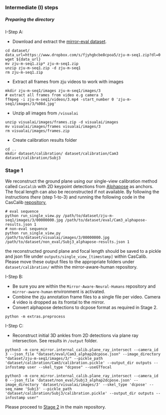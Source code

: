 ### Intermediate (I) steps

##### Preparing the directory

I-Step A: 
- Download and extract the [mirror-eval dataset](https://github.com/zju3dv/Mirrored-Human/blob/main/doc/evaluation.md).
  
```
cd dataset/
data_url=https://www.dropbox.com/s/fjyhgbcbe8cpoa5/zju-m-seq1.zip?dl=0
wget ${data_url}
mv zju-m-seq1.zip* zju-m-seq1.zip 
unzip zju-m-seq1.zip -d zju-m-seq1
rm zju-m-seq1.zip
```

- Extract all frames from zju videos to work with images
  
```
mkdir zju-m-seq1/images zju-m-seq1/images/3
# extract all frames from video e.g camera 3
ffmpeg -i zju-m-seq1/videos/3.mp4 -start_number 0 'zju-m-seq1/images/3/%08d.jpg'
```

- Unzip all images from ```/visualai``` 
  
```
unzip visualai/images/frames.zip -d visualai/images
mv visualai/images/frames visualai/images/3
rm visualai/images/frames.zip
```

- Create calibration results folder 
  
```
cd ..
mkdir dataset/calibration/ dataset/calibration/Cam3 dataset/calibration/Subj3
```

### Stage 1

We reconstruct the ground plane using our single-view calibration method called ```CasCalib``` with 2D keypoint detections from [Alphapose](https://github.com/MVIG-SJTU/AlphaPose) as anchors. The focal length can also be reconstructed if not available. By following the instructions *there* (step 1-to-3) and running the following code in the CasCalib [repository](https://github.com/tangytoby/CasCalib/tree/main), 

```
# eval sequence
python run_single_view.py /path/to/dataset/zju-m-seq1/images/3/00000000.jpg /path/to/dataset/eval/Cam3_alphapose-results.json 1
# non-eval sequence
python run_single_view.py /path/to/dataset/visualai/images/3/00000000.jpg /path/to/dataset/non_eval/Subj3_alphapose-results.json 1
```
the reconstructed ground plane and focal length should be saved to a pickle and json file under ```outputs/single_view_[timestamp]``` within CasCalib. Please move these output files to the appropriate folders under ```dataset/calibration/``` within the mirror-aware-human repository.

I-Step B: 
- Be sure you are within the ```Mirror-Aware-Neural-Humans``` repository and ```mirror-aware-human``` environment is activated.
- Combine the zju annotation frame files to a single file per video. Camera 4 video is dropped as its frontal to the mirror.
- Convert alphapose detections to dcpose format as required in Stage 2.

```
python -m extras.preprocess
```

I-Step C: 
- Reconstruct initial 3D ankles from 2D detections via plane ray intersection. See results in ```/output``` folder.

```
python3 -m core_mirror.internal_calib.plane_ray_intersect --camera_id 3 --json_file "dataset/eval/Cam3_alphap2dcpose.json" --image_directory "dataset/zju-m-seq1/images/3/" --pickle_path 'dataset/calibration/Cam3/calibration.pickle' --output_dir outputs --infostamp user --skel_type "dcpose" --useGTfocal 

python3 -m core_mirror.internal_calib.plane_ray_intersect --camera_id 0 --json_file 'dataset/non_eval/Subj3_alphap2dcpose.json' --image_directory 'dataset/visualai/images/3' --skel_type 'dcpose' --seq_name 'Subj3' --pickle_path 'dataset/calibration/Subj3/calibration.pickle' --output_dir outputs --infostamp user"
```

Please proceed to [Stage 2](https://github.com/danielajisafe/Mirror-Aware-Neural-Humans/tree/code_release?tab=readme-ov-file#stage-2) in the main repository.


